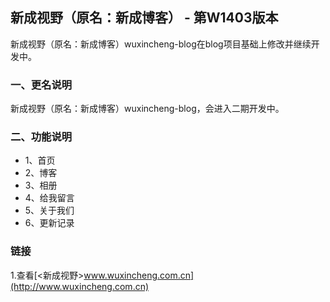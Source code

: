 新成视野（原名：新成博客） - 第W1403版本
----------------------------------- 
新成视野（原名：新成博客）wuxincheng-blog在blog项目基础上修改并继续开发中。

### 一、更名说明 
新成视野（原名：新成博客）wuxincheng-blog，会进入二期开发中。

### 二、功能说明
<ul>
<li>1、首页</li>
<li>2、博客</li>
<li>3、相册</li>
<li>4、给我留言</li>
<li>5、关于我们</li>
<li>6、更新记录</li>
</ul>

### 链接  
1.查看[<新成视野>www.wuxincheng.com.cn](http://www.wuxincheng.com.cn)<br />
